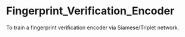 # Fingerprint_Verification_Encoder
To train a fingerprint verification encoder via Siamese/Triplet network.
